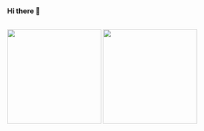 ### Hi there 👋

<br/>
<!--
<img title="My status" heigth="340" width="440" src="https://github-readme-stats.vercel.app/api?username=edipojuan&hide=issues&count_private=true&icon_color=871486&title_color=000000&bg_color=ffffff&show_icons=true)"/>
-->
<div>
  <img height="220em" src="https://github-readme-stats.vercel.app/api/top-langs/?username=edipojuan" />
  <img height="220em" src="https://github-readme-stats.vercel.app/api?username=edipojuan&show_icons=true" />
</div>

<!--
**edipojuan/edipojuan** is a ✨ _special_ ✨ repository because its `README.md` (this file) appears on your GitHub profile.

Here are some ideas to get you started:

- 🔭 I’m currently working on ...
- 🌱 I’m currently learning ...
- 👯 I’m looking to collaborate on ...
- 🤔 I’m looking for help with ...
- 💬 Ask me about ...
- 📫 How to reach me: ...
- 😄 Pronouns: ...
- ⚡ Fun fact: ...
-->
